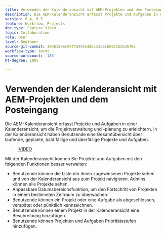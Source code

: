 ```yaml
---
title: Verwenden der Kalenderansicht mit AEM-Projekten und dem Posteingang
description: Die AEM-Kalenderansicht erfasst Projekte und Aufgaben in einer Kalenderansicht, um die Projektverwaltung und -planung zu erleichtern. In der Kalenderansicht haben Benutzende eine Gesamtübersicht über laufende, geplante, bald fällige und überfällige Projekte und Aufgaben.
version: 6.4, 6.5
feature: Workflow, Projects
doc-type: Feature Video
topic: Collaboration
role: User
level: Beginner
source-git-commit: 30d6120ec99f7a95414dbc31c0cb002152bd6763
workflow-type: tm+mt
source-wordcount: '185'
ht-degree: 100%

---
```



# Verwenden der Kalenderansicht mit AEM-Projekten und dem Posteingang

Die AEM-Kalenderansicht erfasst Projekte und Aufgaben in einer Kalenderansicht, um die Projektverwaltung und -planung zu erleichtern. In der Kalenderansicht haben Benutzende eine Gesamtübersicht über laufende, geplante, bald fällige und überfällige Projekte und Aufgaben.

>[!VIDEO](https://video.tv.adobe.com/v/16804?quality=12&learn=on)

Mit der Kalenderansicht können Sie Projekte und Aufgaben mit den folgenden Funktionen besser verwalten:

* Benutzende können die Liste der ihnen zugewiesenen Projekte sehen und von der Kalenderansicht aus zum Projekt navigieren. Admins können alle Projekte sehen.
* Anpassbare Datumsbereichsfunktion, um den Fortschritt von Projekten in einem bestimmten Zeitraum zu überwachen.
* Benutzende können ein Projekt oder eine Aufgabe als abgeschlossen, verspätet oder pünktlich kennzeichnen.
* Benutzende können einem Projekt in der Kalenderansicht eine Beschreibung hinzufügen.
* Benutzende können Projekten und Aufgaben Prioritätsstufen hinzufügen.
